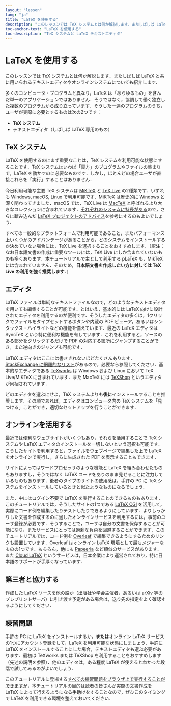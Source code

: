 ```yaml
---
layout: "lesson"
lang: "ja"
title: "LaTeX を使用する"
description: "このレッスンでは TeX システムとは何か解説します．またしばしば LaTeX と共に用いられるテキストエディタやオンラインシステムについても紹介します．"
toc-anchor-text: "LaTeX を使用する"
toc-description: "TeX システムと LaTeX テキストエディタ"
---
```


# LaTeX を使用する

<span class="summary">このレッスンでは TeX システムとは何か解説します．またしばしば LaTeX と共に用いられるテキストエディタやオンラインシステムについても紹介します．</span>

多くのコンピュータ・プログラムと異なり，LaTeX は「あらゆるもの」を含んだ単一のアプリケーションではありません．そうではなく，協調して働く独立した複数のプログラムから成り立っています．そうした一連のプログラムのうち，ユーザが実際に必要とするものは次の2つです：

* **TeX システム**
* テキストエディタ（しばしば LaTeX 専用のもの）

## TeX システム

LaTeX を使用するのにまず重要なことは，TeX システムを利用可能な状態にすることです．TeX システムはいわば「裏方」のプログラムやファイルの集まりで，LaTeX を動かすのに必要なものです．しかし，ほとんどの場合ユーザが直接これらを「実行」することはありません．

今日利用可能な主要 TeX システムは [MiKTeX](https://miktex.org) と [TeX Live](https://tug.org/texlive) の2種類です．いずれも Windows, macOS, Linux で利用可能です．MiKTeX は歴史的に Windows と深く関わってきました．macOS では，TeX Live は [MacTeX](http://www.tug.org/mactex/) と呼ばれるより大きなコレクションに含まれています．[それぞれのシステムに特長がある](https://tex.stackexchange.com/questions/20036)ので，さらに踏み込んだ [LaTeX プロジェクトのアドバイス](https://www.latex-project.org/get/)を参考にするのもよいでしょう．

すべての一般的なプラットフォームで利用可能であること，またパフォーマンス上いくつかのアドバンテージがあることから，どのシステムをインストールするか決めていない場合には，TeX Live を選択することをおすすめします．〔訳注：なお日本語文書の作成に重要なツールには，TeX Live にしか含まれていないものも多くあります．本チュートリアルで主として利用する pLaTeX も，MikTeX には含まれていません．そのため，**日本語文書を作成したい方に対しては TeX Live の利用を強く推奨します**．〕

## エディタ

LaTeX ファイルは単純なテキストファイルなので，どのようなテキストエディタを用いても編集することが可能です．とはいえ，基本的には LaTeX 向けに設計されたエディタを利用するのが便利です．そうしたエディタの多くは，1クリックでファイルをタイプセットするボタンや内蔵の PDF ビューア，あるいはシンタックス・ハイライトなどの機能を備えています．最近の LaTeX エディタは SyncTeX という特に便利な機能を有しています．これを利用すると，ソースのある部分をクリックするだけで PDF の対応する箇所にジャンプすることができ，また逆向きのジャンプも可能です．

LaTeX エディタはここには書ききれないほどたくさんあります．[StackExchange に網羅的なリスト](https://tex.stackexchange.com/questions/339/latex-editors-ides)があるので，必要なら参照してください．基本的なエディタである [TeXworks](https://tug.org/texworks) は Windows および Linux において TeX Live/MiKTeX に含まれています．また MacTeX には [TeXShop](https://pages.uoregon.edu/koch/texshop/) というエディタが同梱されています．

<p class="hint">どのエディタを選ぶにせよ，TeX システムよりも<strong>後に</strong>インストールすることを推奨します．その順であれば，エディタはコンピュータ内の TeX システムを「見つける」ことができ，適切なセットアップを行うことができます．</p>

## オンラインを活用する

最近では便利なウェブサイトがいくつもあり，それらを活用することで TeX システムや LaTeX エディタのインストールを一切しないという選択も可能です．こうしたサイトを利用すると，ファイルをウェブページで編集した上で LaTeX をオンラインで実行し，さらに生成された PDF を表示することもできます．

サイトによってはワードプロセッサのような機能と LaTeX を組み合わせたものもありますし，そうではなく LaTeX コードをありのまま見せることに注力しているものもあります．後者のタイプのサイトの使用感は，手許の PC に TeX システムをインストールしているときと似たようなものになるでしょう．

また，中にはログイン不要で LaTeX を実行することのできるものもあります．このチュートリアルでは，そうしたサイトの1つである [LaTeX CGI](https://latexcgi.xyz) を活用して，実際にコード例を編集したりテストしたりできるようにしています．よりしっかりした文書を作成するのに適したオンラインサービスを利用するには，事前のユーザ登録が必要です．そうすることで，ユーザは自分の文書を保存することが可能になり，またサービスにとっては過剰な負荷を回避することができます．このチュートリアルでは，コード例を [Overleaf](https://www.overleaf.com) で編集できるようにするためのリンクも設置しています．Overleaf はオンライン LaTeX 環境として最もメジャーなものの1つです．もちろん，他にも [Papeeria](https://papeeria.com/) など類似のサービスがあります．また [Cloud LaTeX](https://cloudlatex.io/ja) というサービスは，日本企業により運営されており，特に日本語のサポートが手厚くなっています．

## 第三者と協力する

作成した LaTeX ソースを他の誰か（出版社や学会主催者，あるいは arXiv 等のプレプリントサーバ）に引き渡す予定がある場合は，送り先の指定をよく確認するようにしてください．

## 練習問題

手許の PC に LaTeX をインストールするか，**または**オンライン LaTeX サービスの1つにアカウント登録をして，LaTeX を利用可能な状態にしましょう．手許に LaTeX をインストールすることにした場合，テキストエディタも選ぶ必要があります．最初は TeXworks または TeXShop を利用することをおすすめします（先述の説明を参照）．他のエディタは，ある程度 LaTeX が使えるとわかった段階で試してみるのがよいでしょう．

このチュートリアルに登場する[すべての練習問題をブラウザ上で実行することができます](help)が，本チュートリアルの目的は読者の皆さんが実際の文書作成を LaTeX によって行えるようになる手助けをすることなので，ぜひこのタイミングで LaTeX を利用できる環境を整えておいてください．
